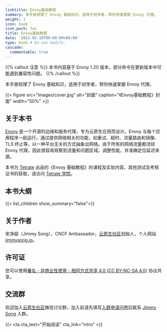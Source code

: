 ```yaml
---
linktitle: Envoy基础教程
summary: 本手册梳理了 Envoy 基础知识，适用于初学者，帮你快速掌握 Envoy 代理。
weight: 1
icon: book
icon_pack: fas
title: Envoy基础教程
date: '2022-05-18T00:00:00+08:00'
type: book # Do not modify.
cascade:
  commentable: true
---
```


{{% callout 注意 %}}
本书内容基于 Envoy 1.20 版本，部分命令在更新版本中可能遇到兼容性问题。
{{% /callout %}}

本手册梳理了 Envoy 基础知识，适用于初学者，帮你快速掌握 Envoy 代理。

{{< figure src="images/cover.jpg" alt="封面" caption="《Envoy基础教程》封面" width="50%" >}}

## 关于本书

[Envoy](https://envoyproxy.io) 是一个开源的边缘和服务代理，专为云原生应用而设计。Envoy 与每个应用程序一起运行，通过提供网络相关的功能，如重试、超时、流量路由和镜像、TLS 终止等，以一种平台无关的方式抽象出网络。由于所有的网络流量都流经 Envoy 代理，因此很容易观察到流量和问题区域，调整性能，并准确定位延迟来源。

本书为 [Tetrate](https://tetrate.io) 出品的《Envoy 基础教程》的课程及实验内容，其他测试及考核证书的获取，请访问 [Tetrate 学院](https://academy.tetrate.io/courses/envoy-fundamentals-zh)。

## 本书大纲

{{< list_children show_summary="false">}}

## 关于作者

宋净超（Jimmy Song），CNCF Ambassador，[云原生社区](https://cloudnative.to)创始人，个人网站 [jimmysong.io](https://jimmysong.io)。

## 许可证

您可以使用[署名 - 非商业性使用 - 相同方式共享 4.0 (CC BY-NC-SA 4.0)](https://creativecommons.org/licenses/by-nc-sa/4.0/deed.zh)  协议共享。

## 交流群

欢迎加入[云原生社区](https://cloudnative.to/)微信讨论群，加入前请先填写[入群申请问卷](https://wj.qq.com/s2/5479026/bf82)后联系 [Jimmy Song](https://jimmysong.io/contact/) 入群。

{{< cta cta_text="开始阅读" cta_link="intro" >}}
